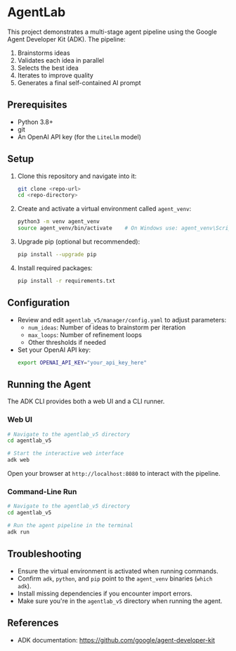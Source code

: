 # AgentLab

This project demonstrates a multi-stage agent pipeline using the Google Agent Developer Kit (ADK). The pipeline:
1. Brainstorms ideas
2. Validates each idea in parallel
3. Selects the best idea
4. Iterates to improve quality
5. Generates a final self-contained AI prompt

## Prerequisites
- Python 3.8+
- git
- An OpenAI API key (for the `LiteLlm` model)

## Setup
1. Clone this repository and navigate into it:
   ```bash
   git clone <repo-url>
   cd <repo-directory>
   ```
2. Create and activate a virtual environment called `agent_venv`:
   ```bash
   python3 -m venv agent_venv
   source agent_venv/bin/activate    # On Windows use: agent_venv\Scripts\activate
   ```
3. Upgrade pip (optional but recommended):
   ```bash
   pip install --upgrade pip
   ```
4. Install required packages:
   ```bash
   pip install -r requirements.txt
   ```

## Configuration
- Review and edit `agentlab_v5/manager/config.yaml` to adjust parameters:
  - `num_ideas`: Number of ideas to brainstorm per iteration
  - `max_loops`: Number of refinement loops
  - Other thresholds if needed
- Set your OpenAI API key:
  ```bash
  export OPENAI_API_KEY="your_api_key_here"
  ```

## Running the Agent
The ADK CLI provides both a web UI and a CLI runner.

### Web UI
```bash
# Navigate to the agentlab_v5 directory
cd agentlab_v5

# Start the interactive web interface
adk web
```
Open your browser at `http://localhost:8080` to interact with the pipeline.

### Command-Line Run
```bash
# Navigate to the agentlab_v5 directory
cd agentlab_v5

# Run the agent pipeline in the terminal
adk run
```  

## Troubleshooting
- Ensure the virtual environment is activated when running commands.
- Confirm `adk`, `python`, and `pip` point to the `agent_venv` binaries (`which adk`).
- Install missing dependencies if you encounter import errors.
- Make sure you're in the `agentlab_v5` directory when running the agent.

## References
- ADK documentation: https://github.com/google/agent-developer-kit
